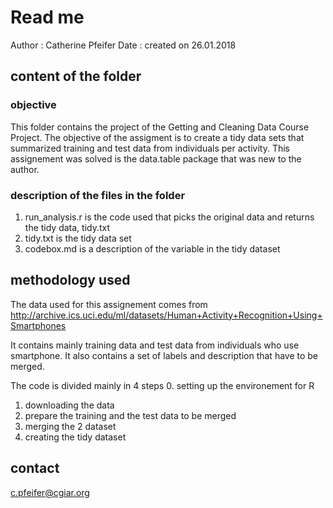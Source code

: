 # Read me 
Author : Catherine Pfeifer
Date : created on 26.01.2018

## content of the folder 
### objective 
This folder contains the project of the Getting and Cleaning Data Course Project. 
The objective of the assigment is to create a tidy data sets that summarized training and test data from individuals per activity. 
This assignement was solved is the data.table package that was new to the author. 


### description of the files in the folder 
1.  run_analysis.r is the code used that picks the original data and returns the tidy data, tidy.txt
2. tidy.txt is the tidy data set
3. codebox.md is a description of the variable in the tidy dataset


## methodology used
The data used for this assignement comes from 
http://archive.ics.uci.edu/ml/datasets/Human+Activity+Recognition+Using+Smartphones 

It contains mainly training data and test data from individuals who use smartphone. It also contains a set of labels and description 
that have to be merged.

The code is divided mainly in 4 steps
0. setting up the environement for R
1. downloading the data 
2. prepare the training and the test data to be merged
3. merging the 2 dataset
4. creating the tidy dataset


## contact 
c.pfeifer@cgiar.org
